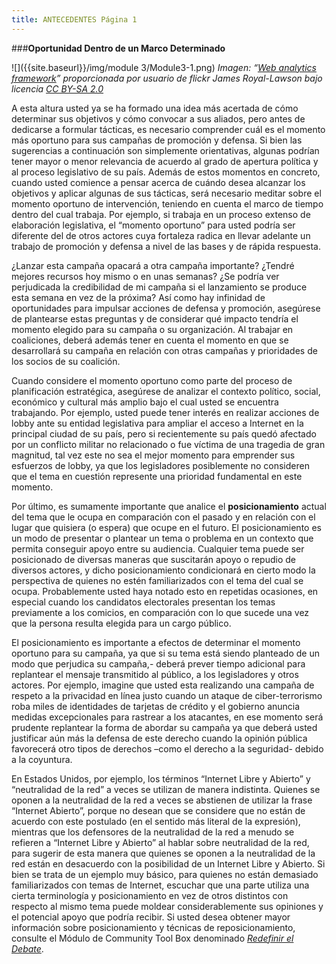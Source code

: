 ```yaml
---
title: ANTECEDENTES Página 1
---
```


###**Oportunidad Dentro de un Marco Determinado**

![]({{site.baseurl}}/img/module 3/Module3-1.png)
*Imagen: “<a href="http://www.flickr.com/photos/beantin/7649183772" target="_blank">Web analytics framework</a>” proporcionada por usuario de flickr James Royal-Lawson bajo licencia <a href="https://creativecommons.org/licenses/by-sa/2.0/" target="_blank" >CC BY-SA 2.0</a>*

A esta altura usted ya se ha formado una idea más acertada de cómo determinar sus objetivos y cómo convocar a sus aliados, pero antes de dedicarse a formular tácticas, es necesario comprender cuál es el momento más oportuno para sus campañas de promoción y defensa. Si bien las sugerencias a continuación son simplemente orientativas, algunas podrían tener mayor o menor relevancia de acuerdo al grado de apertura política y al proceso legislativo de su país. Además de estos momentos en concreto, cuando usted comience a pensar acerca de cuándo desea alcanzar los objetivos y aplicar algunas de sus tácticas, será necesario meditar sobre el momento oportuno de intervención, teniendo en cuenta el marco de tiempo dentro del cual trabaja. Por ejemplo, si trabaja en un proceso extenso de elaboración legislativa, el “momento oportuno” para usted podría ser diferente del de otros actores cuya fortaleza radica en llevar adelante un trabajo de promoción  y defensa a nivel de las bases y de rápida respuesta. 

¿Lanzar esta campaña opacará a otra campaña importante? ¿Tendré mejores recursos hoy mismo o en unas semanas? ¿Se podría ver perjudicada la credibilidad de mi campaña si el lanzamiento se produce esta semana en vez de la próxima? Así como hay infinidad de oportunidades para impulsar acciones de defensa y promoción, asegúrese de plantearse estas preguntas y de considerar qué impacto tendría el momento elegido para su campaña o su organización. Al trabajar en coaliciones, deberá además tener en cuenta el momento en que se desarrollará su campaña en relación con otras campañas y prioridades de los socios de su coalición.

Cuando considere el momento oportuno como parte del proceso de planificación estratégica, asegúrese de analizar el contexto político, social, económico y cultural más amplio bajo el cual usted se encuentra trabajando. Por ejemplo, usted puede tener interés en realizar acciones de lobby ante su entidad legislativa para ampliar el acceso a Internet en la principal ciudad de su país, pero si recientemente su país quedó afectado por un conflicto militar no relacionado o fue víctima de una tragedia de gran magnitud, tal vez este no sea el mejor momento para emprender sus esfuerzos de lobby, ya que los legisladores posiblemente no consideren que el tema en cuestión represente una prioridad fundamental en este momento.

Por último, es sumamente importante que analice el **posicionamiento** actual del tema que le ocupa en comparación con el pasado y en relación con el lugar que quisiera (o espera) que ocupe en el futuro. El posicionamiento es un modo de presentar o plantear un tema o problema en un contexto que permita conseguir apoyo entre su audiencia. Cualquier tema puede ser posicionado de diversas maneras que suscitarán apoyo o repudio de diversos actores, y dicho posicionamiento condicionará en cierto modo la perspectiva de quienes no estén familiarizados con el tema del cual se ocupa. Probablemente usted haya notado esto en repetidas ocasiones, en especial cuando los candidatos electorales presentan los temas previamente a los comicios, en comparación con lo que sucede una vez que la persona resulta elegida para un cargo público.  

El posicionamiento es importante a efectos de determinar el momento oportuno para su campaña, ya que si su tema está siendo planteado de un modo que perjudica su campaña,- deberá prever tiempo adicional para replantear el mensaje transmitido al público, a los legisladores y otros actores. Por ejemplo, imagine que usted esta realizando una campaña de respeto a la privacidad en línea justo cuando un ataque de ciber-terrorismo roba miles de identidades de tarjetas de crédito y el gobierno anuncia medidas excepcionales para rastrear a los atacantes, en ese momento será prudente replantear la forma de abordar  su campaña ya que deberá usted justificar aún más la defensa de este derecho cuando la opinión pública favorecerá otro tipos de derechos –como el derecho a la seguridad-  debido a la coyuntura.

En Estados Unidos, por ejemplo, los términos “Internet Libre y Abierto” y “neutralidad de la red” a veces se utilizan de manera indistinta. Quienes se oponen a la neutralidad de la red a veces se abstienen de utilizar la frase “Internet Abierto”, porque no desean que se considere que no están de acuerdo con este postulado (en el sentido más literal de la expresión), mientras que los defensores de la neutralidad de la red a menudo se refieren a “Internet Libre y Abierto” al hablar sobre neutralidad de la red, para sugerir de esta manera que quienes se oponen a la neutralidad de la red están en desacuerdo con la posibilidad de un Internet Libre y Abierto. Si bien se trata de un ejemplo muy básico, para quienes no están demasiado familiarizados con temas de Internet, escuchar que una parte utiliza una cierta terminología y posicionamiento en vez de otros distintos con respecto al mismo tema puede moldear considerablemente sus opiniones y el potencial apoyo que podría recibir. Si usted desea  obtener mayor información sobre posicionamiento y técnicas de reposicionamiento, consulte el Módulo de Community Tool Box denominado *<a href="http://ctb.ku.edu/es/tabla-de-contenidos/abogacia/fomento-a-la-educacion/replantear-debate/principal" target="_blank"> Redefinir el Debate</a>*. 
